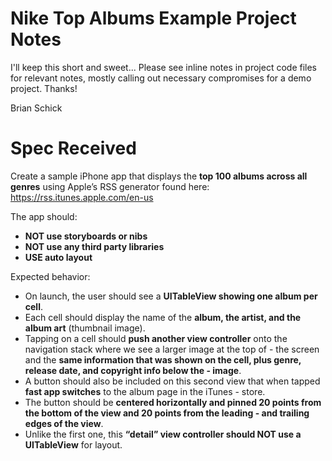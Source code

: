 # Nike Top Albums Example Project Notes

I'll keep this short and sweet... Please see inline notes in project code files for relevant notes, mostly calling out necessary compromises for a demo project. Thanks!

Brian Schick

# Spec Received

Create a sample iPhone app that displays the **top 100 albums across all genres** using Apple’s RSS generator found here: https://rss.itunes.apple.com/en-us

The app should:
- **NOT use storyboards or nibs**
- **NOT use any third party libraries**
- **USE auto layout**

Expected behavior:
- On launch, the user should see a **UITableView showing one album per cell**. 
- Each cell should display the name of the **album, the artist, and the album art** (thumbnail image). 
- Tapping on a cell should **push another view controller** onto the navigation stack where we see a larger image at the top of - the screen and the **same information that was shown on the cell, plus genre, release date, and copyright info below the - image**. 
- A button should also be included on this second view that when tapped **fast app switches** to the album page in the iTunes - store. 
- The button should be **centered horizontally and pinned 20 points from the bottom of the view and 20 points from the leading - and trailing edges of the view**. 
- Unlike the first one, this **“detail” view controller should NOT use a UITableView** for layout.
